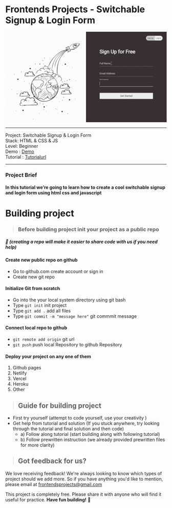 # Frontends Projects - Switchable Signup & Login Form

![Switchable Signup & Login Form](/Design/switchable%20signup%20and%20login%20form.gif)

---
Project: Switchable Signup & Login Form\
Stack: HTML & CSS & JS \
Level: Beginner\
Demo : [Demo](https://switchable-signup-login-form.netlify.app/)\
Tutorial : [Tutorialurl](https://frontendsprojects.teachable.com/courses/frontend-projects-tutorial/lectures/39182580)

---

### Project Brief
#### In this tutorial we’re going to learn how to create a cool switchable signup and login form using html css and javascript 

# Building project
> ### Before building project init your project as a public repo 
##### 📌 (creating a repo will make it easier to share code with us if you need help)

#### Create new public repo on github
- Go to github.com create account or sign in
- Create new git repo 
#### Initialize Git from scratch 
- Go into the your local system directory using git bash
- Type `git init` init project
- Type `git add .` add all files 
- Type `git commit -m "message here"` git commmit message
#### Connect local repo to github
- `git remote add origin` git url 
- `git push` push local Repository to github Repository

#### Deploy your project on any one of them
1. Github pages
2. Netlify
3. Vercel
4. Heroku
5. Other
> ## Guide for building project
* First try yourself (attempt to code yourself, use your creativity )
* Get help from tutorial and solution (If you stuck anywhere, try looking through the tutorial and final solution and then code)
    * a) Follow along tutorial  (start building along with following tutorial)
    * b) Follow prewritten instruction (we already provided prewritten files for more clarity)

> ## Got feedback for us?
We love receiving feedback! We're always looking to know which types of project should we add more. So if you have anything you'd like to mention, please email at frontendsprojects@gmail.com

This project is completely free. Please share it with anyone who will find it useful for practice.
**Have fun building!** 🚀